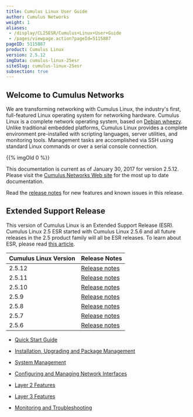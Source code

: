 ```yaml
---
title: Cumulus Linux User Guide
author: Cumulus Networks
weight: 1
aliases:
 - /display/CL25ESR/Cumulus+Linux+User+Guide
 - /pages/viewpage.action?pageId=5115887
pageID: 5115887
product: Cumulus Linux
version: 2.5.12
imgData: cumulus-linux-25esr
siteSlug: cumulus-linux-25esr
subsection: true
---
```

## <span>Welcome to Cumulus Networks</span>

We are transforming networking with Cumulus Linux, the industry's first,
full-featured Linux operating system for networking hardware. Cumulus
Linux is a complete network operating system, based on [Debian
wheezy](http://www.debian.org/releases/wheezy/). Unlike traditional
embedded platforms, Cumulus Linux provides a complete environment
pre-installed with scripting languages, server utilities, and monitoring
tools. Management tasks are accomplished via SSH using standard Linux
commands or over a serial console connection.

{{% imgOld 0 %}}

This documentation is current as of January 30, 2017 for version 2.5.12.
Please visit the [Cumulus Networks Web
site](http://docs.cumulusnetworks.com) for the most up to date
documentation.

Read the [release
notes](https://support.cumulusnetworks.com/hc/en-us/articles/223501348)
for new features and known issues in this release.

## <span>Extended Support Release</span>

This version of Cumulus Linux is an Extended Support Release (ESR).
Cumulus Linux 2.5 ESR started with Cumulus Linux 2.5.6 and all future
releases in the 2.5 product family will all be ESR releases. To learn
about ESR, please read [this
article](https://support.cumulusnetworks.com/hc/en-us/articles/217132357).

| Cumulus Linux Version | Release Notes                                                                       |
| --------------------- | ----------------------------------------------------------------------------------- |
| 2.5.12                | [Release notes](https://support.cumulusnetworks.com/hc/en-us/articles/115001896847) |
| 2.5.11                | [Release notes](https://support.cumulusnetworks.com/hc/en-us/articles/235460667)    |
| 2.5.10                | [Release notes](https://support.cumulusnetworks.com/hc/en-us/articles/223501348)    |
| 2.5.9                 | [Release notes](https://support.cumulusnetworks.com/hc/en-us/articles/222274627)    |
| 2.5.8                 | [Release notes](https://support.cumulusnetworks.com/hc/en-us/articles/219822308)    |
| 2.5.7                 | [Release notes](https://support.cumulusnetworks.com/hc/en-us/articles/217997967)    |
| 2.5.6                 | [Release notes](https://support.cumulusnetworks.com/hc/en-us/articles/216018818)    |

  - [Quick Start Guide](/version/cumulus-linux-25esr/Quick-Start-Guide)

  - [Installation, Upgrading and Package
    Management](/version/cumulus-linux-25esr/Installation-Upgrading-and-Package-Management/)

  - [System Management](/version/cumulus-linux-25esr/System-Management/)

  - [Configuring and Managing Network
    Interfaces](/version/cumulus-linux-25esr/Configuring-and-Managing-Network-Interfaces/)

  - [Layer 2
    Features](/version/cumulus-linux-25esr/Layer-1-and-Layer-2-Features/)

  - [Layer 3 Features](/version/cumulus-linux-25esr/Layer-3-Features/)

  - [Monitoring and
    Troubleshooting](/version/cumulus-linux-25esr/Monitoring-and-Troubleshooting/)

<article id="html-search-results" class="ht-content" style="display: none;">

</article>

<footer id="ht-footer">

</footer>
